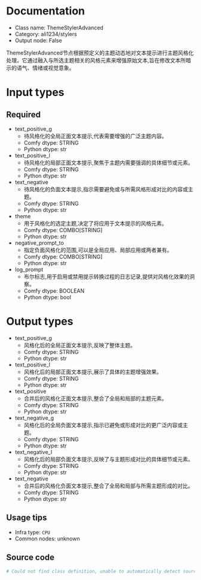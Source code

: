 
# Documentation
- Class name: ThemeStylerAdvanced
- Category: ali1234/stylers
- Output node: False

ThemeStylerAdvanced节点根据预定义的主题动态地对文本提示进行主题风格化处理。它通过融入与所选主题相关的风格元素来增强原始文本,旨在修改文本所暗示的语气、情绪或视觉意象。

# Input types
## Required
- text_positive_g
    - 待风格化的全局正面文本提示,代表需要增强的广泛主题内容。
    - Comfy dtype: STRING
    - Python dtype: str
- text_positive_l
    - 待风格化的局部正面文本提示,聚焦于主题内需要强调的具体细节或元素。
    - Comfy dtype: STRING
    - Python dtype: str
- text_negative
    - 待风格化的负面文本提示,指示需要避免或与所需风格形成对比的内容或主题。
    - Comfy dtype: STRING
    - Python dtype: str
- theme
    - 用于风格化的选定主题,决定了将应用于文本提示的风格元素。
    - Comfy dtype: COMBO[STRING]
    - Python dtype: str
- negative_prompt_to
    - 指定负面风格化的范围,可以是全局应用、局部应用或两者兼有。
    - Comfy dtype: COMBO[STRING]
    - Python dtype: str
- log_prompt
    - 布尔标志,用于启用或禁用提示转换过程的日志记录,提供对风格化效果的洞察。
    - Comfy dtype: BOOLEAN
    - Python dtype: bool

# Output types
- text_positive_g
    - 风格化后的全局正面文本提示,反映了整体主题。
    - Comfy dtype: STRING
    - Python dtype: str
- text_positive_l
    - 风格化后的局部正面文本提示,展示了具体的主题增强效果。
    - Comfy dtype: STRING
    - Python dtype: str
- text_positive
    - 合并后的风格化正面文本提示,整合了全局和局部的主题元素。
    - Comfy dtype: STRING
    - Python dtype: str
- text_negative_g
    - 风格化后的全局负面文本提示,指示已避免或形成对比的更广泛内容或主题。
    - Comfy dtype: STRING
    - Python dtype: str
- text_negative_l
    - 风格化后的局部负面文本提示,反映了与主题形成对比的具体细节或元素。
    - Comfy dtype: STRING
    - Python dtype: str
- text_negative
    - 合并后的风格化负面文本提示,整合了全局和局部与所需主题形成的对比。
    - Comfy dtype: STRING
    - Python dtype: str


## Usage tips
- Infra type: `CPU`
- Common nodes: unknown


## Source code
```python
# Could not find class definition, unable to automatically detect source code
```
